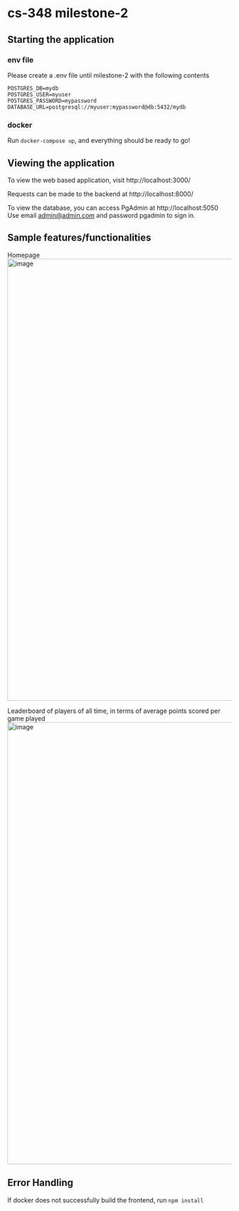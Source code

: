 # cs-348 milestone-2

## Starting the application

### env file
Please create a .env file until milestone-2 with the following contents
```
POSTGRES_DB=mydb
POSTGRES_USER=myuser
POSTGRES_PASSWORD=mypassword
DATABASE_URL=postgresql://myuser:mypassword@db:5432/mydb
```

### docker
Run `docker-compose up`, and everything should be ready to go!

## Viewing the application
To view the web based application, visit http://localhost:3000/

Requests can be made to the backend at http://localhost:8000/

To view the database, you can access PgAdmin at http://localhost:5050
Use email admin@admin.com and password pgadmin to sign in.

## Sample features/functionalities
Homepage
<img width="991" alt="image" src="https://github.com/user-attachments/assets/4f466075-2cb1-4bd0-841a-36e7cc434c28" />

Leaderboard of players of all time, in terms of average points scored per game played
<img width="991" alt="image" src="https://github.com/user-attachments/assets/bb58e096-4221-49ca-adf2-582942191b06" />


## Error Handling
If docker does not successfully build the frontend, run `npm install`
